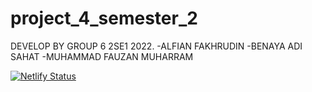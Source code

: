 # project_4_semester_2
DEVELOP BY
GROUP 6 2SE1 2022.
-ALFIAN FAKHRUDIN
-BENAYA ADI SAHAT
-MUHAMMAD FAUZAN MUHARRAM

[![Netlify Status](https://api.netlify.com/api/v1/badges/836032d7-b370-480c-84cd-a85deab3eff3/deploy-status)](https://app.netlify.com/sites/peaceful-youtiao-6d930a/deploys)
